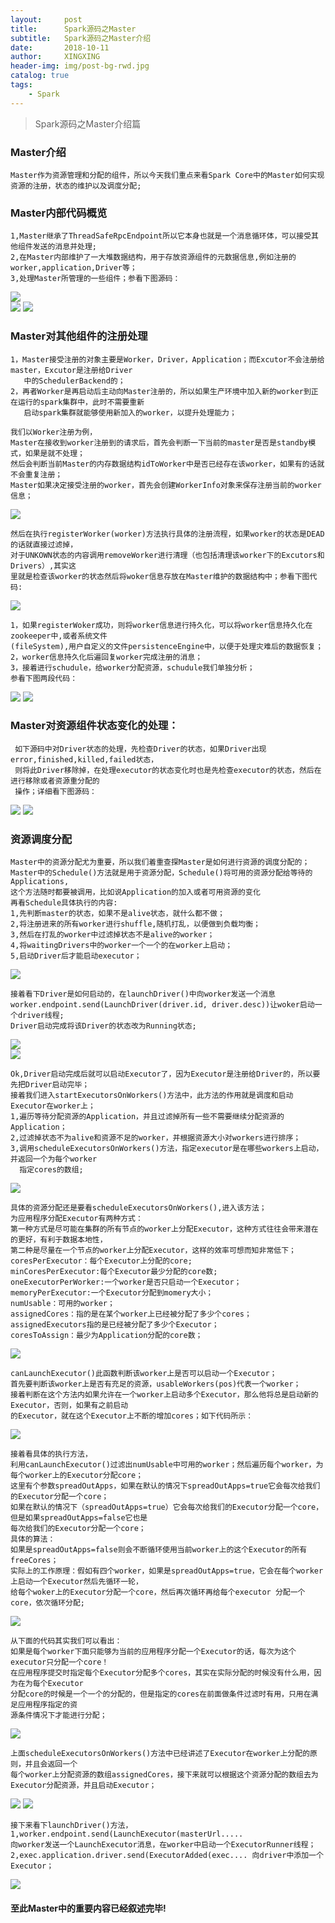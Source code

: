 ```yaml
---
layout:     post
title:      Spark源码之Master
subtitle:   Spark源码之Master介绍
date:       2018-10-11
author:     XINGXING
header-img: img/post-bg-rwd.jpg
catalog: true
tags:
    - Spark
---
```


>
>Spark源码之Master介绍篇
> 

### Master介绍
    Master作为资源管理和分配的组件，所以今天我们重点来看Spark Core中的Master如何实现资源的注册，状态的维护以及调度分配;
    
### Master内部代码概览
    1,Master继承了ThreadSafeRpcEndpoint所以它本身也就是一个消息循环体，可以接受其他组件发送的消息并处理;
    2,在Master内部维护了一大堆数据结构，用于存放资源组件的元数据信息,例如注册的worker,application,Driver等；
    3,处理Master所管理的一些组件；参看下图源码：
    
![](https://ws1.sinaimg.cn/large/006tNbRwgy1fw4a5x36w4j31ew0qw40x.jpg)    
![](https://ws2.sinaimg.cn/large/006tNbRwgy1fw4a7f443jj31kw05emxa.jpg)
![](https://ws3.sinaimg.cn/large/006tNbRwly1fw4aj0bfw1j31ec0najsh.jpg)

### Master对其他组件的注册处理
    1，Master接受注册的对象主要是Worker，Driver，Application；而Excutor不会注册给master，Excutor是注册给Driver
       中的SchedulerBackend的；
    2，再者Worker是再启动后主动向Master注册的，所以如果生产环境中加入新的worker到正在运行的spark集群中，此时不需要重新
       启动spark集群就能够使用新加入的worker，以提升处理能力；

    我们以Worker注册为例，
    Master在接收到worker注册到的请求后，首先会判断一下当前的master是否是standby模式，如果是就不处理；
    然后会判断当前Master的内存数据结构idToWorker中是否已经存在该worker，如果有的话就不会重复注册；
    Master如果决定接受注册的worker，首先会创建WorkerInfo对象来保存注册当前的worker信息；
    
![](https://ws2.sinaimg.cn/large/006tNbRwly1fw4awvc3lzj31fa0xwtb2.jpg)

    然后在执行registerWorker(worker)方法执行具体的注册流程，如果worker的状态是DEAD的话就直接过滤掉，
    对于UNKOWN状态的内容调用removeWorker进行清理（也包括清理该worker下的Excutors和Drivers）,其实这
    里就是检查该worker的状态然后将woker信息存放在Master维护的数据结构中；参看下图代码:
    
![](https://ws4.sinaimg.cn/large/006tNbRwgy1fw4b1f8l0fj31k0110abx.jpg)    
    
    1，如果registerWoker成功，则将worker信息进行持久化，可以将worker信息持久化在zookeeper中,或者系统文件
    (fileSystem),用户自定义的文件persistenceEngine中，以便于处理灾难后的数据恢复； 
    2，worker信息持久化后遍回复worker完成注册的消息；
    3，接着进行schudule，给worker分配资源，schudule我们单独分析；
    参看下图两段代码：

![](https://ws3.sinaimg.cn/large/006tNbRwgy1fw4b6oajglj31du0xkdib.jpg)
![](https://ws2.sinaimg.cn/large/006tNbRwgy1fw4balje8ij31c20qm40g.jpg)

### Master对资源组件状态变化的处理：

     如下源码中对Driver状态的处理，先检查Driver的状态，如果Driver出现error,finished,killed,failed状态，
     则将此Driver移除掉，在处理executor的状态变化时也是先检查executor的状态，然后在进行移除或者资源重分配的
     操作；详细看下图源码：
     
![](https://ws4.sinaimg.cn/large/006tNbRwly1fw4c49p7t5j31i60be3yz.jpg)
![](https://ws1.sinaimg.cn/large/006tNbRwly1fw4c4rtrnqj31j612edi7.jpg)


###  资源调度分配
    Master中的资源分配尤为重要，所以我们着重查探Master是如何进行资源的调度分配的；
    Master中的Schedule()方法就是用于资源分配，Schedule()将可用的资源分配给等待的Applications,
    这个方法随时都要被调用，比如说Application的加入或者可用资源的变化
    再看Schedule具体执行的内容:
    1,先判断master的状态，如果不是alive状态，就什么都不做；
    2,将注册进来的所有worker进行shuffle,随机打乱，以便做到负载均衡；
    3,然后在打乱的worker中过滤掉状态不是alive的worker；
    4,将waitingDrivers中的worker一个一个的在worker上启动；
    5,启动Driver后才能启动executor；

![](https://ws3.sinaimg.cn/large/006tNbRwly1fw4cpiqe6aj31ho0ik3zu.jpg)  
    
    接着看下Driver是如何启动的，在launchDriver()中向worker发送一个消息
    worker.endpoint.send(LaunchDriver(driver.id, driver.desc))让woker启动一个driver线程;
    Driver启动完成将该Driver的状态改为Running状态;

![](https://ws1.sinaimg.cn/large/006tNbRwly1fw4cvui20gj31b60bcaaj.jpg)    
![](https://ws3.sinaimg.cn/large/006tNbRwgy1fw4d12tqchj31fi0mugmk.jpg)

    Ok,Driver启动完成后就可以启动Executor了，因为Executor是注册给Driver的，所以要先把Driver启动完毕；
    接着我们进入startExecutorsOnWorkers()方法中，此方法的作用就是调度和启动Executor在worker上；
    1,遍历等待分配资源的Application，并且过滤掉所有一些不需要继续分配资源的Application；
    2,过滤掉状态不为alive和资源不足的worker，并根据资源大小对workers进行排序；
    3,调用scheduleExecutorsOnWorkers()方法，指定executor是在哪些workers上启动，并返回一个为每个worker
      指定cores的数组;
   
![](https://ws3.sinaimg.cn/large/006tNbRwly1fw4djkikklj31ja0pkgns.jpg)

    具体的资源分配还是要看scheduleExecutorsOnWorkers(),进入该方法；
    为应用程序分配Executor有两种方式：
    第一种方式是尽可能在集群的所有节点的worker上分配Executor，这种方式往往会带来潜在的更好，有利于数据本地性，
    第二种是尽量在一个节点的worker上分配Executor，这样的效率可想而知非常低下；
    coresPerExecutor：每个Executor上分配的core;
    minCoresPerExecutor:每个Executor最少分配的core数;
    oneExecutorPerWorker:一个worker是否只启动一个Executor；
    memoryPerExecutor:一个Executor分配到momery大小；
    numUsable：可用的worker；    
    assignedCores：指的是在某个worker上已经被分配了多少个cores；
    assignedExecutors指的是已经被分配了多少个Executor；
    coresToAssign：最少为Application分配的core数；
    
![](https://ws2.sinaimg.cn/large/006tNbRwly1fw4g51rmzbj31ho0mi40b.jpg)   

    canLaunchExecutor()此函数判断该worker上是否可以启动一个Executor；
    首先要判断该worker上是否有充足的资源，usableWorkers(pos)代表一个worker；
    接着判断在这个方法内如果允许在一个worker上启动多个Executor，那么他将总是启动新的Executor，否则，如果有之前启动
    的Executor，就在这个Executor上不断的增加cores；如下代码所示：
    
![](https://ws4.sinaimg.cn/large/006tNbRwly1fw4gdjvva9j31h60q4q4s.jpg)

    接着看具体的执行方法，
    利用canLaunchExecutor()过滤出numUsable中可用的worker；然后遍历每个worker，为每个worker上的Executor分配core；
    这里有个参数spreadOutApps，如果在默认的情况下spreadOutApps=true它会每次给我们的Executor分配一个core；
    如果在默认的情况下（spreadOutApps=true）它会每次给我们的Executor分配一个core，但是如果spreadOutApps=false它也是
	每次给我们的Executor分配一个core；
    具体的算法：
	如果是spreadOutApps=false则会不断循环使用当前worker上的这个Executor的所有freeCores；
	实际上的工作原理：假如有四个worker，如果是spreadOutApps=true，它会在每个worker上启动一个Executor然后先循环一轮，
	给每个woker上的Executor分配一个core，然后再次循环再给每个executor 分配一个core，依次循环分配;
       
![](https://ws3.sinaimg.cn/large/006tNbRwly1fw4gr8n0pzj31hi12kgof.jpg)

    从下面的代码其实我们可以看出：
    如果是每个worker下面只能够为当前的应用程序分配一个Executor的话，每次为这个executor只分配一个core！
    在应用程序提交时指定每个Executor分配多个cores，其实在实际分配的时候没有什么用，因为在为每个Executor
    分配core的时候是一个一个的分配的，但是指定的cores在前面做条件过滤时有用，只用在满足应用程序指定的资
    源条件情况下才能进行分配；

![](https://ws3.sinaimg.cn/large/006tNbRwgy1fw4gxbr16aj31eq0acwet.jpg)

    上面scheduleExecutorsOnWorkers()方法中已经讲述了Executor在worker上分配的原则，并且会返回一个
    每个worker上分配资源的数组assignedCores，接下来就可以根据这个资源分配的数组去为Executor分配资源，并且启动Executor；
    
![](https://ws4.sinaimg.cn/large/006tNbRwgy1fw4h5rf84rj31jg0l2wfr.jpg)
![](https://ws4.sinaimg.cn/large/006tNbRwgy1fw4h5rf84rj31jg0l2wfr.jpg)

    接下来看下launchDriver()方法，
    1,worker.endpoint.send(LaunchExecutor(masterUrl.....
    向worker发送一个LaunchExecutor消息，在worker中启动一个ExecutorRunner线程；
    2,exec.application.driver.send(ExecutorAdded(exec.... 向driver中添加一个Executor；
    
![](https://ws2.sinaimg.cn/large/006tNbRwgy1fw4ky40g2cj31dw0bot9f.jpg) 


#### 至此Master中的重要内容已经叙述完毕!
